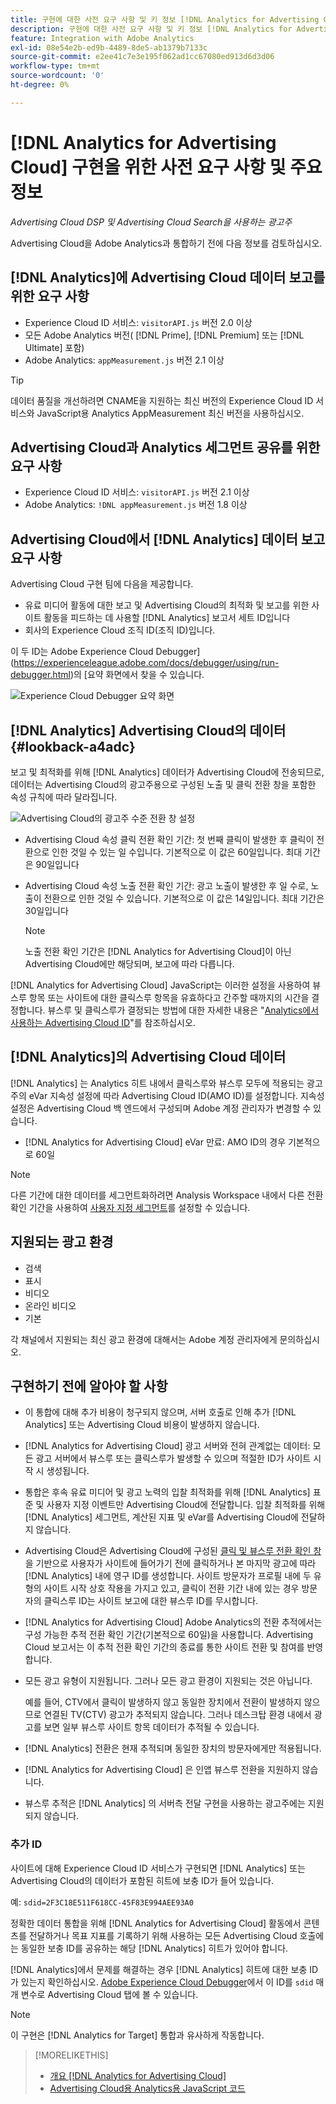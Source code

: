 ```yaml
---
title: 구현에 대한 사전 요구 사항 및 키 정보 [!DNL Analytics for Advertising Cloud]
description: 구현에 대한 사전 요구 사항 및 키 정보 [!DNL Analytics for Advertising Cloud]
feature: Integration with Adobe Analytics
exl-id: 08e54e2b-ed9b-4489-8de5-ab1379b7133c
source-git-commit: e2ee41c7e3e195f062ad1cc67080ed913d6d3d06
workflow-type: tm+mt
source-wordcount: '0'
ht-degree: 0%

---
```


# [!DNL Analytics for Advertising Cloud] 구현을 위한 사전 요구 사항 및 주요 정보

*Advertising Cloud DSP 및 Advertising Cloud Search을 사용하는 광고주*

Advertising Cloud을 Adobe Analytics과 통합하기 전에 다음 정보를 검토하십시오.

## [!DNL Analytics]에 Advertising Cloud 데이터 보고를 위한 요구 사항

* Experience Cloud ID 서비스: `visitorAPI.js` 버전 2.0 이상
* 모든 Adobe Analytics 버전( [!DNL Prime], [!DNL Premium] 또는 [!DNL Ultimate] 포함)
* Adobe Analytics: `appMeasurement.js` 버전 2.1 이상

>[!TIP]
>
>데이터 품질을 개선하려면 CNAME을 지원하는 최신 버전의 Experience Cloud ID 서비스와 JavaScript용 Analytics AppMeasurement 최신 버전을 사용하십시오.

## Advertising Cloud과 Analytics 세그먼트 공유를 위한 요구 사항

* Experience Cloud ID 서비스: `visitorAPI.js` 버전 2.1 이상
* Adobe Analytics: `!DNL appMeasurement.js` 버전 1.8 이상

## Advertising Cloud에서 [!DNL Analytics] 데이터 보고 요구 사항

Advertising Cloud 구현 팀에 다음을 제공합니다.

* 유료 미디어 활동에 대한 보고 및 Advertising Cloud의 최적화 및 보고를 위한 사이트 활동을 피드하는 데 사용할 [!DNL Analytics] 보고서 세트 ID입니다
* 회사의 Experience Cloud 조직 ID(조직 ID)입니다.

이 두 ID는 Adobe Experience Cloud Debugger](https://experienceleague.adobe.com/docs/debugger/using/run-debugger.html)의 [요약 화면에서 찾을 수 있습니다.

![Experience Cloud Debugger 요약 화면](/help/integrations/assets/a4adc-debugger-summary.png)

## [!DNL Analytics] Advertising Cloud의 데이터 {#lookback-a4adc}

보고 및 최적화를 위해 [!DNL Analytics] 데이터가 Advertising Cloud에 전송되므로, 데이터는 Advertising Cloud의 광고주용으로 구성된 노출 및 클릭 전환 창을 포함한 속성 규칙에 따라 달라집니다.

![Advertising Cloud의 광고주 수준 전환 창 설정](/help/integrations/assets/a4adc-lookbacks.png)

* Advertising Cloud 속성 클릭 전환 확인 기간: 첫 번째 클릭이 발생한 후 클릭이 전환으로 인한 것일 수 있는 일 수입니다. 기본적으로 이 값은 60일입니다. 최대 기간은 90일입니다
* Advertising Cloud 속성 노출 전환 확인 기간: 광고 노출이 발생한 후 일 수로, 노출이 전환으로 인한 것일 수 있습니다. 기본적으로 이 값은 14일입니다. 최대 기간은 30일입니다

   >[!NOTE]
   >
   > 노출 전환 확인 기간은 [!DNL Analytics for Advertising Cloud]이 아닌 Advertising Cloud에만 해당되며, 보고에 따라 다릅니다.

[!DNL Analytics for Advertising Cloud] JavaScript는 이러한 설정을 사용하여 뷰스루 항목 또는 사이트에 대한 클릭스루 항목을 유효하다고 간주할 때까지의 시간을 결정합니다. 뷰스루 및 클릭스루가 결정되는 방법에 대한 자세한 내용은 &quot;[Analytics에서 사용하는 Advertising Cloud ID](ids.md)&quot;를 참조하십시오.

## [!DNL Analytics]의 Advertising Cloud 데이터

[!DNL Analytics] 는 Analytics 히트 내에서 클릭스루와 뷰스루 모두에 적용되는 광고주의 eVar 지속성 설정에 따라 Advertising Cloud ID(AMO ID)를 설정합니다. 지속성 설정은 Advertising Cloud 백 엔드에서 구성되며 Adobe 계정 관리자가 변경할 수 있습니다.

* [!DNL Analytics for Advertising Cloud] eVar 만료: AMO ID의 경우 기본적으로 60일

>[!NOTE]
>
>다른 기간에 대한 데이터를 세그먼트화하려면 Analysis Workspace 내에서 다른 전환 확인 기간을 사용하여 [사용자 지정 세그먼트](https://experienceleague.adobe.com/docs/analytics/components/segmentation/segmentation-workflow/seg-build.html)를 설정할 수 있습니다.

## 지원되는 광고 환경

* 검색
* 표시
* 비디오
* 온라인 비디오
* 기본

각 채널에서 지원되는 최신 광고 환경에 대해서는 Adobe 계정 관리자에게 문의하십시오.

## 구현하기 전에 알아야 할 사항

* 이 통합에 대해 추가 비용이 청구되지 않으며, 서버 호출로 인해 추가 [!DNL Analytics] 또는 Advertising Cloud 비용이 발생하지 않습니다.

* [!DNL Analytics for Advertising Cloud] 광고 서버와 전혀 관계없는 데이터: 모든 광고 서버에서 뷰스루 또는 클릭스루가 발생할 수 있으며 적절한 ID가 사이트 시작 시 생성됩니다.

* 통합은 후속 유료 미디어 및 광고 노력의 입찰 최적화를 위해 [!DNL Analytics] 표준 및 사용자 지정 이벤트만 Advertising Cloud에 전달합니다. 입찰 최적화를 위해 [!DNL Analytics] 세그먼트, 계산된 지표 및 eVar를 Advertising Cloud에 전달하지 않습니다.

* Advertising Cloud은 Advertising Cloud에 구성된 [클릭 및 뷰스루 전환 확인 창](#lookback-a4adc)을 기반으로 사용자가 사이트에 들어가기 전에 클릭하거나 본 마지막 광고에 따라 [!DNL Analytics] 내에 영구 ID를 생성합니다. 사이트 방문자가 프로필 내에 두 유형의 사이트 시작 상호 작용을 가지고 있고, 클릭이 전환 기간 내에 있는 경우 방문자의 클릭스루 ID는 사이트 보고에 대한 뷰스루 ID를 무시합니다.

* [!DNL Analytics for Advertising Cloud] Adobe Analytics의 전환 추적에서는 구성 가능한 추적 전환 확인 기간(기본적으로 60일)을 사용합니다. Advertising Cloud 보고서는 이 추적 전환 확인 기간의 종료를 통한 사이트 전환 및 참여를 반영합니다.

* 모든 광고 유형이 지원됩니다. 그러나 모든 광고 환경이 지원되는 것은 아닙니다.

   예를 들어, CTV에서 클릭이 발생하지 않고 동일한 장치에서 전환이 발생하지 않으므로 연결된 TV(CTV) 광고가 추적되지 않습니다. 그러나 데스크탑 환경 내에서 광고를 보면 일부 뷰스루 사이트 항목 데이터가 추적될 수 있습니다.

* [!DNL Analytics] 전환은 현재 추적되며 동일한 장치의 방문자에게만 적용됩니다.

* [!DNL Analytics for Advertising Cloud] 은 인앱 뷰스루 전환을 지원하지 않습니다.

* 뷰스루 추적은 [!DNL Analytics] 의 서버측 전달 구현을 사용하는 광고주에는 지원되지 않습니다.

### 추가 ID

사이트에 대해 Experience Cloud ID 서비스가 구현되면 [!DNL Analytics] 또는 Advertising Cloud의 데이터가 포함된 히트에 보충 ID가 들어 있습니다.

예: `sdid=2F3C18E511F618CC-45F83E994AEE93A0`

정확한 데이터 통합을 위해 [!DNL Analytics for Advertising Cloud] 활동에서 콘텐츠를 전달하거나 목표 지표를 기록하기 위해 사용하는 모든 Advertising Cloud 호출에는 동일한 보충 ID를 공유하는 해당 [!DNL Analytics] 히트가 있어야 합니다.

[!DNL Analytics]에서 문제를 해결하는 경우 [!DNL Analytics] 히트에 대한 보충 ID가 있는지 확인하십시오. [Adobe Experience Cloud Debugger](https://experienceleague.adobe.com/docs/debugger/using/experience-cloud-debugger.html)에서 이 ID를 `sdid` 매개 변수로 Advertising Cloud 탭에 볼 수 있습니다.

>[!NOTE]
>
> 이 구현은 [!DNL Analytics for Target] 통합과 유사하게 작동합니다.

>[!MORELIKETHIS]
>
>* [개요 [!DNL Analytics for Advertising Cloud]](overview.md)
>* [Advertising Cloud용 Analytics용 JavaScript 코드](/help/integrations/analytics/javascript.md)

